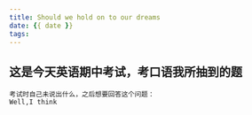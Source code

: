 ```yaml
---
title: Should we hold on to our dreams
date: {{ date }}
tags:
---
```

## 这是今天英语期中考试，考口语我所抽到的题
    考试时自己未说出什么，之后想要回答这个问题：
    Well,I think
